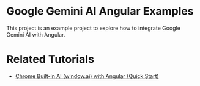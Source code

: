 # Google Gemini AI Angular Examples

This project is an example project to explore how to integrate Google Gemini AI with Angular.

# Related Tutorials

- [Chrome Built-in AI (window.ai) with Angular (Quick Start)](https://www.buddhilive.com/google-ai/gemini-nano-chrome-built-in-ai-window-ai-with-angular/)